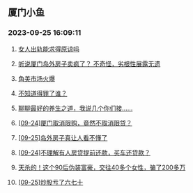 ## 厦门小鱼 
### 2023-09-25 16:09:11

1. [女人出轨能求得原谅吗](http://bbs.xmfish.com/read-htm-tid-18078342.html)

2. [听说厦门岛外房子卖疯了？ 不奇怪，劣根性展露无遗](http://bbs.xmfish.com/read-htm-tid-18078442.html)

3. [角美市场火爆](http://bbs.xmfish.com/read-htm-tid-18078377.html)

4. [不知道得罪了谁？](http://bbs.xmfish.com/read-htm-tid-18078371.html)

5. [聊聊最好的养生之道，我说几个你们接……](http://bbs.xmfish.com/read-htm-tid-18078424.html)

6. [[09-24]厦门取消限购，竟然不取消限贷？](http://bbs.xmfish.com/read-htm-tid-18078486.html)

7. [[09-25]岛外房子真让人看不懂了](http://bbs.xmfish.com/read-htm-tid-18078729.html)

8. [[09-24]不理解有人房贷提前还款，买车还贷款？](http://bbs.xmfish.com/read-htm-tid-18078483.html)

9. [天杀的！这个90后伪装富豪，交往40多个女性，骗了200多万](http://bbs.xmfish.com/read-htm-tid-18078785.html)

10. [[09-25]炒股亏了六七十](http://bbs.xmfish.com/read-htm-tid-18078697.html)

